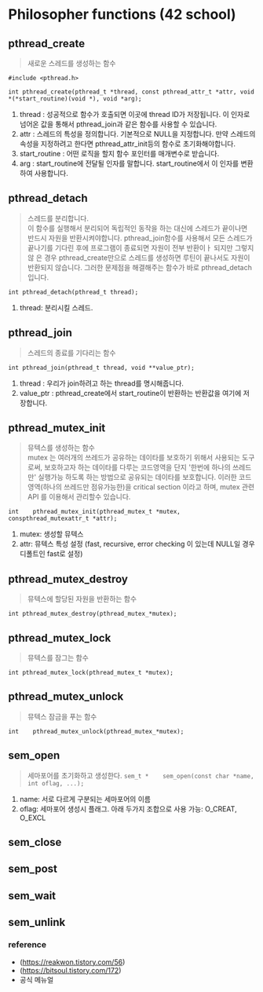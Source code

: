 # Philosopher functions (42 school)

## pthread_create
> 새로운 스레드를 생성하는 함수

`#include <pthread.h>`

`int pthread_create(pthread_t *thread, const pthread_attr_t *attr,
void *(*start_routine)(void *), void *arg);`

1. thread : 성공적으로 함수가 호출되면 이곳에 thread ID가 저장됩니다. 이 인자로 넘어온 값을 통해서 pthread_join과 같은 함수를 사용할 수 있습니다.
2. attr : 스레드의 특성을 정의합니다. 기본적으로 NULL을 지정합니다. 만약 스레드의 속성을 지정하려고 한다면 pthread_attr_init등의 함수로 초기화해야합니다.
3. start_routine : 어떤 로직을 할지 함수 포인터를 매개변수로 받습니다. 
4. arg : start_routine에 전달될 인자를 말합니다. start_routine에서 이 인자를 변환하여 사용합니다.

## pthread_detach
> 스레드를 분리합니다.<br>
> 이 함수를 실행해서 분리되어 독립적인 동작을 하는 대신에 스레드가 끝이나면 반드시 자원을 반환시켜야합니다. pthread_join함수를 사용해서 모든 스레드가 끝나기를 기다린 후에 프로그램이 종료되면 자원이 전부 반환이ㅏ 되지만 그렇지 않 은 경우 pthread_create만으로 스레드를 생성하면 루틴이 끝나서도 자원이 반환되지 않습니다. 그러한 문제점을 해결해주는 함수가 바로 pthread_detach입니다. 

`int pthread_detach(pthread_t thread);`
1. thread: 분리시킬 스레드.


## pthread_join
> 스레드의 종료를 기다리는 함수

`int pthread_join(pthread_t thread, void **value_ptr);`

1. thread : 우리가 join하려고 하는 thread를 명시해줍니다.
2. value_ptr : pthread_create에서 start_routine이 반환하는 반환값을 여기에 저장합니다. 

## pthread_mutex_init
> 뮤텍스를 생성하는 함수<br>
mutex 는 여러개의 쓰레드가 공유하는 데이타를 보호하기 위해서 사용되는 도구로써, 
보호하고자 하는 데이타를 다루는 코드영역을 단지 '한번에 하나의 쓰레드만' 실행가능 하도록 하는 방법으로 공유되는 데이타를 보호합니다. 
이러한 코드영역(하나의 쓰레드만 점유가능한)을 critical section 이라고 하며, mutex 관련 API 를 이용해서 관리할수 있습니다.

`int    pthread_mutex_init(pthread_mutex_t *mutex, conspthread_mutexattr_t *attr);`

1. mutex: 생성할 뮤텍스
2. attr: 뮤텍스 특성 설정 (fast, recursive, error checking 이 있는데 NULL일 경우 디폴트인 fast로 설정)
## pthread_mutex_destroy
> 뮤텍스에 할당된 자원을 반환하는 함수

`int pthread_mutex_destroy(pthread_mutex_*mutex);`

## pthread_mutex_lock
> 뮤텍스를 잠그는 함수

`int pthread_mutex_lock(pthread_mutex_t *mutex);`
## pthread_mutex_unlock
> 뮤텍스 잠금을 푸는 함수

`int    pthread_mutex_unlock(pthread_mutex_*mutex);`

## sem_open
> 세마포어를 초기화하고 생성한다.
`sem_t *    sem_open(const char *name, int oflag, ...);`
1. name: 서로 다르게 구분되는 세마포어의 이름
2. oflag: 세마포어 생성시 플래그. 아래 두가지 조합으로 사용 가능: O_CREAT, O_EXCL

## sem_close
## sem_post
## sem_wait
## sem_unlink
### reference
- (https://reakwon.tistory.com/56)
- (https://bitsoul.tistory.com/172)
- 공식 메뉴얼
